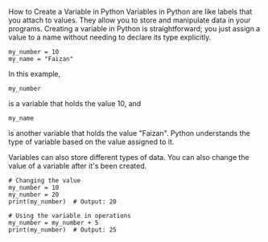 How to Create a Variable in Python
Variables in Python are like labels that you attach to values. They allow you to store and manipulate data in your programs. Creating a variable in Python is straightforward; you just assign a value to a name without needing to declare its type explicitly.

```
my_number = 10
my_name = "Faizan"
```

In this example, 
```
my_number
```
is a variable that holds the value 10, and 
```
my_name
```
is another variable that holds the value "Faizan". Python understands the type of variable based on the value assigned to it.

Variables can also store different types of data. You can also change the value of a variable after it's been created.
```
# Changing the value
my_number = 10
my_number = 20
print(my_number)  # Output: 20

# Using the variable in operations
my_number = my_number + 5
print(my_number)  # Output: 25
```
